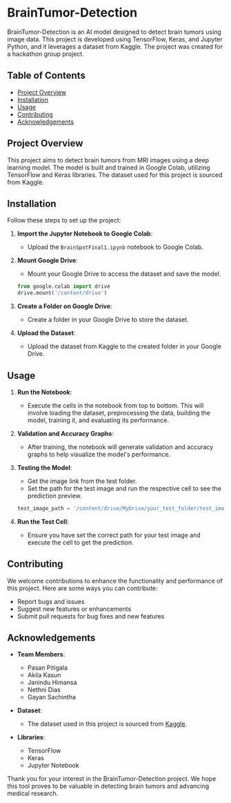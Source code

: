# BrainTumor-Detection

BrainTumor-Detection is an AI model designed to detect brain tumors using image data. This project is developed using TensorFlow, Keras, and Jupyter Python, and it leverages a dataset from Kaggle. The project was created for a hackathon group project.

## Table of Contents
- [Project Overview](#project-overview)
- [Installation](#installation)
- [Usage](#usage)
- [Contributing](#contributing)
- [Acknowledgements](#acknowledgements)

## Project Overview
This project aims to detect brain tumors from MRI images using a deep learning model. The model is built and trained in Google Colab, utilizing TensorFlow and Keras libraries. The dataset used for this project is sourced from Kaggle.

## Installation
Follow these steps to set up the project:

1. **Import the Jupyter Notebook to Google Colab**:
   - Upload the `BrainSpotFinal1.ipynb` notebook to Google Colab.

2. **Mount Google Drive**:
   - Mount your Google Drive to access the dataset and save the model.

    ```python
    from google.colab import drive
    drive.mount('/content/drive')
    ```

3. **Create a Folder on Google Drive**:
   - Create a folder in your Google Drive to store the dataset.

4. **Upload the Dataset**:
   - Upload the dataset from Kaggle to the created folder in your Google Drive.

## Usage
1. **Run the Notebook**:
   - Execute the cells in the notebook from top to bottom. This will involve loading the dataset, preprocessing the data, building the model, training it, and evaluating its performance.

2. **Validation and Accuracy Graphs**:
   - After training, the notebook will generate validation and accuracy graphs to help visualize the model's performance.

3. **Testing the Model**:
   - Get the image link from the test folder.
   - Set the path for the test image and run the respective cell to see the prediction preview.

    ```python
    test_image_path = '/content/drive/MyDrive/your_test_folder/test_image.jpg'
    ```

4. **Run the Test Cell**:
   - Ensure you have set the correct path for your test image and execute the cell to get the prediction.

## Contributing
We welcome contributions to enhance the functionality and performance of this project. Here are some ways you can contribute:

- Report bugs and issues
- Suggest new features or enhancements
- Submit pull requests for bug fixes and new features

## Acknowledgements
- **Team Members**:
  - Pasan Pitigala
  - Akila Kasun
  - Janindu Himansa
  - Nethni Dias
  - Gayan Sachintha

- **Dataset**:
  - The dataset used in this project is sourced from [Kaggle](https://www.kaggle.com/).

- **Libraries**:
  - TensorFlow
  - Keras
  - Jupyter Notebook

Thank you for your interest in the BrainTumor-Detection project. We hope this tool proves to be valuable in detecting brain tumors and advancing medical research.
